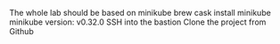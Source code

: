 The whole lab should be based on minikube
brew cask install minikube
minikube version: v0.32.0
SSH into the bastion
Clone the project from Github
